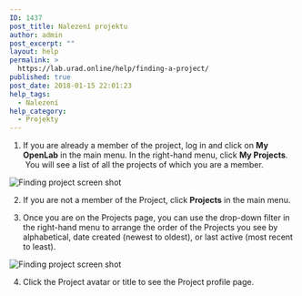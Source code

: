 ```yaml
---
ID: 1437
post_title: Nalezení projektu
author: admin
post_excerpt: ""
layout: help
permalink: >
  https://lab.urad.online/help/finding-a-project/
published: true
post_date: 2018-01-15 22:01:23
help_tags:
  - Nalezení
help_category:
  - Projekty
---
```

1. If you are already a member of the project, log in and click on <strong>My OpenLab</strong> in the main menu. In the right-hand menu, click <strong>My Projects</strong>.  You will see a list of all the projects of which you are a member.

<img class="alignnone wp-image-36503 size-full" src="https://openlab.citytech.cuny.edu/wp-content/uploads/2012/09/Finding_project_1_V2.png" alt="Finding project screen shot" />

2. If you are not a member of the Project, click <strong>Projects</strong> in the main menu.

3. Once you are on the Projects page, you can use the drop-down filter in the right-hand menu to arrange the order of the Projects you see by alphabetical, date created (newest to oldest), or last active (most recent to least).

<img class="alignnone wp-image-36504 size-full" src="https://openlab.citytech.cuny.edu/wp-content/uploads/2012/09/Finding_project_2_V2.png" alt="Finding project screen shot" />

4. Click the Project avatar or title to see the Project profile page.